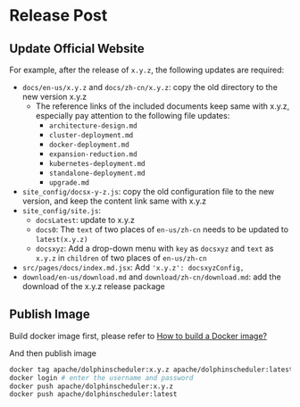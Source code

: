 # Release Post

## Update Official Website

For example, after the release of `x.y.z`, the following updates are required:

 - `docs/en-us/x.y.z` and `docs/zh-cn/x.y.z`: copy the old directory to the new version x.y.z
   - The reference links of the included documents keep same with x.y.z, especially pay attention to the following file updates:
     - `architecture-design.md`
     - `cluster-deployment.md`
     - `docker-deployment.md`
     - `expansion-reduction.md`
     - `kubernetes-deployment.md`
     - `standalone-deployment.md`
     - `upgrade.md`
 - `site_config/docsx-y-z.js`: copy the old configuration file to the new version, and keep the content link same with x.y.z
 - `site_config/site.js`:
   - `docsLatest`: update to x.y.z
   - `docs0`: The `text` of two places of `en-us/zh-cn` needs to be updated to `latest(x.y.z)`
   - `docsxyz`: Add a drop-down menu with `key` as `docsxyz` and `text` as `x.y.z` in `children` of two places of `en-us/zh-cn`
 - `src/pages/docs/index.md.jsx`: Add `'x.y.z': docsxyzConfig,`
 - `download/en-us/download.md` and `download/zh-cn/download.md`: add the download of the x.y.z release package

## Publish Image

Build docker image first, please refer to [How to build a Docker image?](/en-us/docs/latest/user_doc/docker-deployment.html)

And then publish image

```bash
docker tag apache/dolphinscheduler:x.y.z apache/dolphinscheduler:latest
docker login # enter the username and password
docker push apache/dolphinscheduler:x.y.z
docker push apache/dolphinscheduler:latest
```

